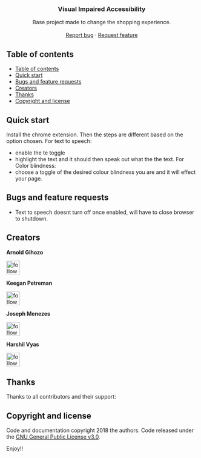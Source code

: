<p align="center">

  <h3 align="center">Visual Impaired Accessibility</h3>

  <p align="center">
    Base project made to change the shopping experience.
    <br>
    <br>
    <a href="https://github.com/Harshil-V/Hackvill2021_Accessibility_Chrome_Ext/issues/new">Report bug</a>
    ·
    <a href="https://github.com/Harshil-V/Hackvill2021_Accessibility_Chrome_Ext/issues/new">Request feature</a>
  </p>
</p>

## Table of contents

- [Table of contents](#table-of-contents)
- [Quick start](#quick-start)
- [Bugs and feature requests](#bugs-and-feature-requests)
- [Creators](#creators)
- [Thanks](#thanks)
- [Copyright and license](#copyright-and-license)

## Quick start

Install the chrome extension. Then the steps are different based on the option chosen.
For text to speech:
- enable the te toggle
- highlight the text and it should then speak out what the the text.
For Color blindness:
- choose a toggle of the desired colour blindness you are and it will effect your page.


## Bugs and feature requests

 - Text to speech doesnt turn off once enabled, will have to close browser to shutdown.


## Creators

**Arnold Gihozo**

<a href='https://github.com/ArnoldGihozo' target='_blank'><img height='36' style='border:0px;height:36px;' src='https://upload.wikimedia.org/wikipedia/commons/0/00/Follow_button.png' border='0' alt='followArnold' /></a>

**Keegan Petreman**

<a href= 'https://github.com/petreman' target='_blank'><img height='36' style='border:0px;height:36px;' src='https://upload.wikimedia.org/wikipedia/commons/0/00/Follow_button.png' border='0' alt='followArnold' /></a>

**Joseph Menezes**

<a href='https://github.com/joeguy57' target='_blank'><img height='36' style='border:0px;height:36px;' src='https://upload.wikimedia.org/wikipedia/commons/0/00/Follow_button.png' border='0' alt='followJoseph' /></a>

**Harshil Vyas**

<a href='https://github.com/Harshil-V' target='_blank'><img height='36' style='border:0px;height:36px;' src='https://upload.wikimedia.org/wikipedia/commons/0/00/Follow_button.png' border='0' alt='followHarshil' /></a>

## Thanks
Thanks to all contributors and their support:

## Copyright and license

Code and documentation copyright 2018 the authors. Code released under the [GNU General Public License v3.0](https://github.com/ArnoldGihozo/shopngo_hacked2021/blob/main/LICENSE)<!-- @IGNORE PREVIOUS: link -->.

Enjoy!!
